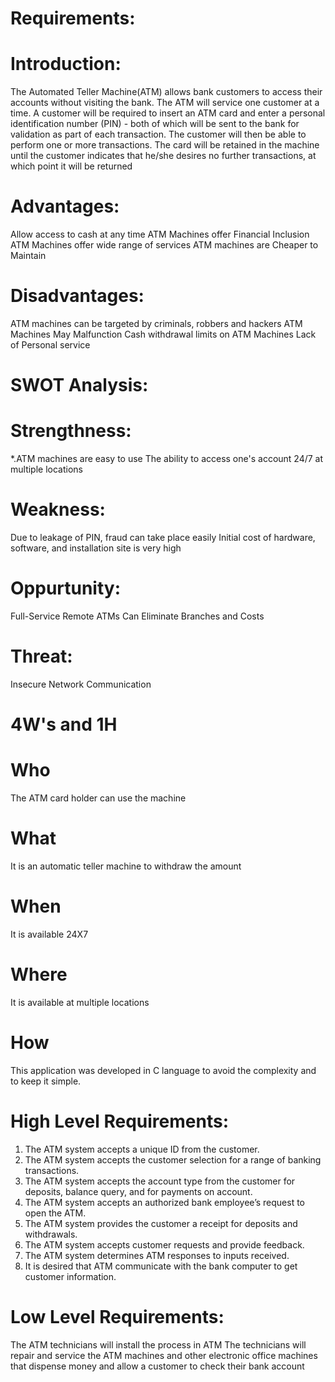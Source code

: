 
# Requirements:

# Introduction:
The Automated Teller Machine(ATM) allows bank customers to access their accounts without visiting the bank. The ATM will service one customer at a time. A customer will be required to insert an ATM card and enter a personal identification number (PIN) - both of which will be sent to the bank for validation as part of each transaction. The customer will then be able to perform one or more transactions. The card will be retained in the machine until the customer indicates that he/she desires no further transactions, at which point it will be returned

# Advantages:
 Allow access to cash at any time
 ATM Machines offer Financial Inclusion
 ATM Machines offer wide range of services
 ATM machines are Cheaper to Maintain

# Disadvantages:
 ATM machines can be targeted by criminals, robbers and hackers
 ATM Machines May Malfunction
 Cash withdrawal limits on ATM Machines
 Lack of Personal service
 
# SWOT Analysis:

# Strengthness:
  *.ATM machines are easy to use
 The ability to access one's account 24/7 at multiple locations
 
# Weakness:
 Due to leakage of PIN, fraud can take place easily
 Initial cost of hardware, software, and installation site is very high
 
# Oppurtunity:
 Full-Service Remote ATMs Can Eliminate Branches and Costs
 
# Threat:
 Insecure Network Communication
 
# 4W's and 1H

# Who
 The ATM card holder can use the machine
 
# What
 It is an automatic teller machine to withdraw the amount
 
# When
 It is available 24X7
 
# Where
 It is available at multiple locations
 
# How
 This application was developed in C language to avoid the complexity and to keep it simple.
 
# High Level Requirements:
 1. The ATM system  accepts a unique ID from the customer.
 2. The ATM system  accepts the customer selection for a range of banking transactions.
 3. The ATM system  accepts the account type from the customer for deposits, balance query, and for payments on account.
 4. The ATM system accepts an authorized bank employee’s request to open the ATM.
 5. The ATM system provides the customer a receipt for deposits and withdrawals.
 6. The ATM system accepts customer requests and provide feedback.
 7. The ATM system determines ATM responses to inputs received.
 8. It is desired that ATM communicate with the bank computer to get customer information.
  
# Low Level Requirements:
  The ATM technicians will install the process in ATM
  The technicians will repair and service the ATM machines and other electronic office machines that dispense money and allow a customer to check their bank account
  
